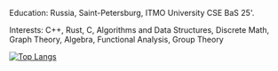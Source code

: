 Education: Russia, Saint-Petersburg, ITMO University CSE BaS 25'.

Interests: C++, Rust, C, Algorithms and Data Structures, Discrete Math, Graph Theory, Algebra, Functional Analysis, Group Theory



[![Top Langs](https://github-readme-stats.vercel.app/api/top-langs/?username=hyperb0rean&layout=compact)](https://github.com/anuraghazra/github-readme-stats)
